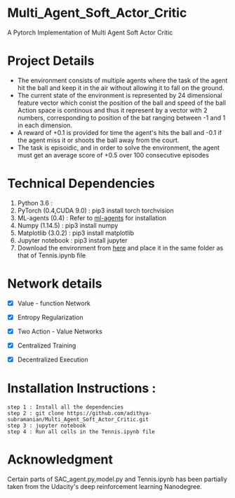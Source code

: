 # Multi_Agent_Soft_Actor_Critic
A Pytorch Implementation of Multi Agent Soft Actor Critic

# Project Details

<ul>
  <li> The environment consists of multiple agents where the task of the agent hit the ball and keep it in the air without allowing it to fall on the ground.</li>
  <li> The current state of the environment is represented by 24 dimensional feature vector which conist the position of the ball and speed of the ball</li
  <li> Action space is continous and thus it represent by a vector with 2 numbers, corresponding to position of the bat ranging between -1 and 1 in each dimension.</li>
  <li> A reward of +0.1 is provided for time the agent's hits the ball and -0.1 if the agent miss it or shoots the ball away from the court.</li>
  <li> The task is episoidic, and in order to solve the environment, the agent must get an average score of +0.5 over 100 consecutive episodes</li>
</ul>

# Technical Dependencies

<ol>
  <li> Python 3.6 :
  <li> PyTorch (0.4,CUDA 9.0) : pip3 install torch torchvision</li>
  <li> ML-agents (0.4) : Refer to <a href = "https://github.com/Unity-Technologies/ml-agents/">ml-agents</a> for installation</li>
  <li> Numpy (1.14.5) : pip3 install numpy</li>
  <li> Matplotlib (3.0.2) : pip3 install matplotlib</li>
  <li> Jupyter notebook : pip3 install jupyter </li>
  <li> Download the environment from <a href="https://s3-us-west-1.amazonaws.com/udacity-drlnd/P3/Tennis/Tennis_Linux.zip">here</a> and place it in the same folder as that of Tennis.ipynb file  </li>
</ol>

# Network details

- [x] Value - function Network
- [x] Entropy Regularization
- [x] Two Action - Value Networks
- [x] Centralized Training
- [x] Decentralized Execution


# Installation Instructions :
`
step 1 : Install all the dependencies
`
<br>
`
step 2 : git clone https://github.com/adithya-subramanian/Multi_Agent_Soft_Actor_Critic.git
`
<br>
`
step 3 : jupyter notebook
`
<br>
`
step 4 : Run all cells in the Tennis.ipynb file
`
# Acknowledgment

Certain parts of SAC_agent.py,model.py and Tennis.ipynb has been partially taken from the Udacity's deep reinforcement learning Nanodegree.
